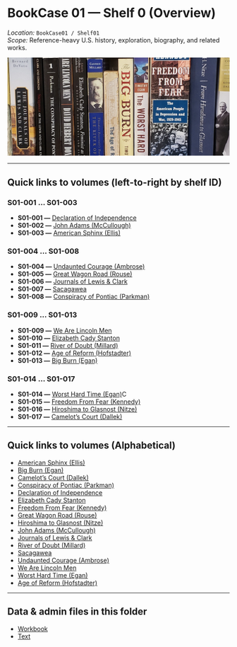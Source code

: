 # BookCase 01 — Shelf 0 (Overview)

*Location:* `BookCase01 / Shelf01`  
*Scope:* Reference-heavy U.S. history, exploration, biography, and related works.

![Shelf photo](Shelf0.jpg)

---

## Quick links to volumes (left-to-right by shelf ID)

### S01-001 … S01-003
- **S01-001 —** [Declaration of Independence](DeclarationOfIndependence.md)
- **S01-002 —** [John Adams (McCullough)](JohnAdams_McCullough.md)
- **S01-003 —** [American Sphinx (Ellis)](AmericanSphinx_Ellis.md)

### S01-004 … S01-008
- **S01-004 —** [Undaunted Courage (Ambrose)](UndauntedCourage_Ambrose.md)
- **S01-005 —** [Great Wagon Road (Rouse)](GreatWagonRoad.md)
- **S01-006 —** [Journals of Lewis & Clark](LewisAndClarkJournals.md)
- **S01-007 —** [Sacagawea](Sacagawea.md)
- **S01-008 —** [Conspiracy of Pontiac (Parkman)](ConspiracyOfPontiac_Parkman.md)

### S01-009 … S01-013
- **S01-009 —** [We Are Lincoln Men](WeAreLincolnMen.md)
- **S01-010 —** [Elizabeth Cady Stanton](ElizabethCadyStanton.md)
- **S01-011 —** [River of Doubt (Millard)](RiverOfDoubt_TheodoreRoosevelt.md)
- **S01-012 —** [Age of Reform (Hofstadter)](AgeOfReform_Hofstadter.md)
- **S01-013 —** [Big Burn (Egan)](BigBurn_Egan.md)

### S01-014 … S01-017
- **S01-014 —** [Worst Hard Time (Egan)](WorstHardTime_Egan.md)C
- **S01-015 —** [Freedom From Fear (Kennedy)](FreedomFromFear_Kennedy.md)
- **S01-016 —** [Hiroshima to Glasnost (Nitze)](HiroshimaToGlasnost_Nitze.md)
- **S01-017 —** [Camelot’s Court (Dallek)](CamelotsCourt_Dallek.md)

---

## Quick links to volumes (Alphabetical)

- [American Sphinx (Ellis)](AmericanSphinx_Ellis.md)
- [Big Burn (Egan)](BigBurn_Egan.md)
- [Camelot’s Court (Dallek)](CamelotsCourt_Dallek.md)
- [Conspiracy of Pontiac (Parkman)](ConspiracyOfPontiac_Parkman.md)
- [Declaration of Independence](DeclarationOfIndependence.md)
- [Elizabeth Cady Stanton](ElizabethCadyStanton.md)
- [Freedom From Fear (Kennedy)](FreedomFromFear_Kennedy.md)
- [Great Wagon Road (Rouse)](GreatWagonRoad.md)
- [Hiroshima to Glasnost (Nitze)](HiroshimaToGlasnost_Nitze.md)
- [John Adams (McCullough)](JohnAdams_McCullough.md)
- [Journals of Lewis & Clark](LewisAndClarkJournals.md)
- [River of Doubt (Millard)](RiverOfDoubt_TheodoreRoosevelt.md)
- [Sacagawea](Sacagawea.md)
- [Undaunted Courage (Ambrose)](UndauntedCourage_Ambrose.md)
- [We Are Lincoln Men](WeAreLincolnMen.md)
- [Worst Hard Time (Egan)](WorstHardTime_Egan.md)
- [Age of Reform (Hofstadter)](AgeOfReform_Hofstadter.md)

---

## Data & admin files in this folder

- [Workbook](BookCase01Shelf01.xlsx)
- [Text](BookCase01Shelf01.txt)
